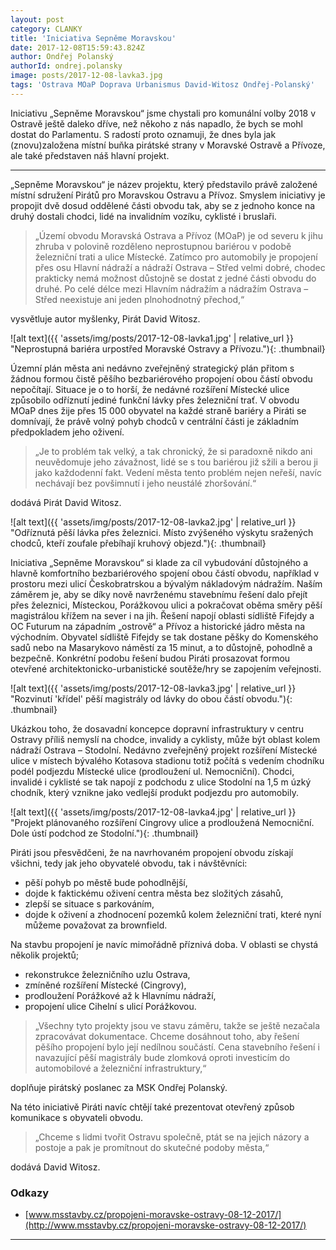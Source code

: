 ```yaml
---
layout: post
category: CLANKY
title: 'Iniciativa Sepněme Moravskou'
date: 2017-12-08T15:59:43.824Z
author: Ondřej Polanský
authorId: ondrej.polansky
image: posts/2017-12-08-lavka3.jpg
tags: 'Ostrava MOaP Doprava Urbanismus David-Witosz Ondřej-Polanský'
---
```

Iniciativu „Sepněme Moravskou“ jsme chystali pro komunální volby 2018 v Ostravě ještě daleko dříve, než někoho z nás napadlo, že bych se mohl dostat do Parlamentu. S radostí proto oznamuji, že dnes byla jak (znovu)založena místní buňka pirátské strany v Moravské Ostravě a Přívoze, ale také představen náš hlavní projekt.

<hr />

„Sepněme Moravskou“ je název projektu, který představilo právě založené místní sdružení Pirátů pro Moravskou Ostravu a Přívoz. Smyslem iniciativy je propojit dvě dosud oddělené části obvodu tak, aby se z jednoho konce na druhý dostali chodci, lidé na invalidním vozíku, cyklisté i bruslaři.

> „Území obvodu Moravská Ostrava a Přívoz (MOaP) je od severu k jihu zhruba v polovině rozděleno neprostupnou bariérou v podobě železniční trati a ulice Místecké. Zatímco pro automobily je propojení přes osu  Hlavní nádraží a nádraží Ostrava – Střed velmi dobré, chodec prakticky nemá možnost důstojně se dostat z jedné části obvodu do druhé. Po celé délce mezi Hlavním nádražím a nádražím Ostrava – Střed neexistuje ani jeden plnohodnotný přechod,“

vysvětluje autor myšlenky, Pirát David Witosz.

![alt text]({{ 'assets/img/posts/2017-12-08-lavka1.jpg' | relative_url }} "Neprostupná bariéra urpostřed Moravské Ostravy a Přívozu."){: .thumbnail}

Územní plán města ani nedávno zveřejněný strategický plán přitom s žádnou formou čistě pěšího bezbariérového propojení obou částí obvodu nepočítají. Situace je o to horší, že nedávné rozšíření Místecké ulice způsobilo odříznutí jediné funkční lávky přes železniční trať. V obvodu MOaP dnes žije přes 15 000 obyvatel na každé straně bariéry a Piráti se domnívají, že právě volný pohyb chodců v centrální části je základním předpokladem jeho oživení.

> „Je to problém tak velký, a tak chronický, že si paradoxně nikdo ani neuvědomuje jeho závažnost, lidé se s tou bariérou již sžili a berou ji jako každodenní fakt. Vedení města tento problém nejen neřeší, navíc nechávají bez povšimnutí i jeho neustálé zhoršování.“

dodává Pirát David Witosz.

![alt text]({{ 'assets/img/posts/2017-12-08-lavka2.jpg' | relative_url }} "Odříznutá pěší lávka přes železnici. Místo zvýšeného výskytu sražených chodců, kteří zoufale přebíhají kruhový objezd."){: .thumbnail}

Iniciativa „Sepněme Moravskou“ si klade za cíl vybudování důstojného a hlavně komfortního bezbariérového spojení obou částí obvodu, například v prostoru mezi ulicí Českobratrskou a bývalým nákladovým nádražím. Naším záměrem je, aby se díky nově navrženému stavebnímu řešení dalo přejít přes železnici, Místeckou, Porážkovou ulici a pokračovat oběma směry pěší magistrálou křížem na sever i na jih. Řešení napojí oblasti sídliště Fifejdy a OC Futurum na západním „ostrově“ a Přívoz a historické jádro města na východním. Obyvatel sídliště Fifejdy se tak dostane pěšky do Komenského sadů nebo na Masarykovo náměstí za 15 minut, a to důstojně, pohodlně a bezpečně. Konkrétní podobu řešení budou Piráti prosazovat formou otevřené architektonicko-urbanistické soutěže/hry se zapojením veřejnosti.

![alt text]({{ 'assets/img/posts/2017-12-08-lavka3.jpg' | relative_url }} "Rozvinutí 'křídel' pěší magistrály od lávky do obou částí obvodu."){: .thumbnail}

Ukázkou toho, že dosavadní koncepce dopravní infrastruktury v centru Ostravy příliš nemyslí na chodce, invalidy a cyklisty, může být oblast kolem nádraží Ostrava – Stodolní. Nedávno zveřejněný projekt rozšíření Místecké ulice v místech bývalého Kotasova stadionu totiž počítá s vedením chodníku podél podjezdu Místecké ulice (prodloužení ul. Nemocniční). Chodci, invalidé i cyklisté se tak napojí z podchodu z ulice Stodolní na 1,5 m úzký chodník, který vznikne jako vedlejší produkt podjezdu pro automobily.

![alt text]({{ 'assets/img/posts/2017-12-08-lavka4.jpg' | relative_url }} "Projekt plánovaného rozšíření Cingrovy ulice a prodloužená Nemocniční. Dole ústí podchod ze Stodolní."){: .thumbnail}

Piráti jsou přesvědčeni, že na navrhovaném propojení obvodu získají všichni, tedy jak jeho obyvatelé obvodu, tak i návštěvníci:
- pěší pohyb po městě bude pohodlnější,
- dojde k faktickému oživení centra města bez složitých zásahů,
- zlepší se situace s parkováním,
- dojde k oživení a zhodnocení pozemků kolem železniční trati, které nyní můžeme považovat za brownfield.

Na stavbu propojení je navíc mimořádně příznivá doba. V oblasti se chystá několik projektů;
- rekonstrukce železničního uzlu Ostrava,
- zmíněné rozšíření Místecké (Cingrovy),
- prodloužení Porážkové až k Hlavnímu nádraží,
- propojení ulice Cihelní s ulicí Porážkovou.

> „Všechny tyto projekty jsou ve stavu záměru, takže se ještě nezačala zpracovávat dokumentace. Chceme dosáhnout toho, aby řešení pěšího propojení bylo její nedílnou součástí. Cena stavebního řešení i navazující pěší magistrály bude zlomková oproti investicím do automobilové a železniční infrastruktury,“

doplňuje pirátský poslanec za MSK Ondřej Polanský.

Na této iniciativě Piráti navíc chtějí také prezentovat otevřený způsob komunikace s obyvateli obvodu.

> „Chceme s lidmi tvořit Ostravu společně, ptát se na jejich názory a postoje a pak je promítnout do skutečné podoby města,“

dodává David Witosz.

### Odkazy

- [www.msstavby.cz/propojeni-moravske-ostravy-08-12-2017/](http://www.msstavby.cz/propojeni-moravske-ostravy-08-12-2017/)


- - -

